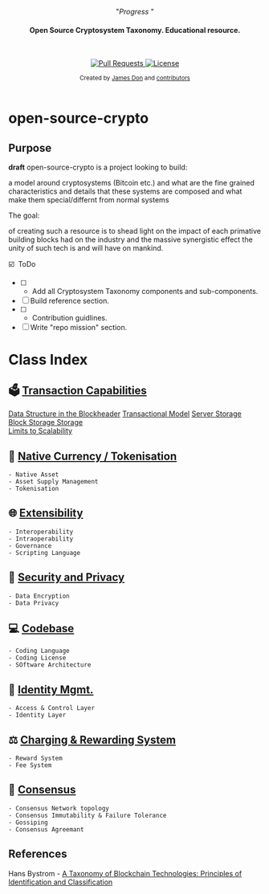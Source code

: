 <p align="center">"<i>Progress </i>"</p>

<h4 align="center">Open Source Cryptosystem Taxonomy. Educational resource.</h4>

<br>

<p align="center">
<a href="https://github.com/JamestheDon/open-source-crypto/pulls">
<img src="https://img.shields.io/badge/PRs-welcome-brightgreen.svg?longCache=true" alt="Pull Requests">
</a>
<a href="http://www.gnu.org/licenses/">
<img src="https://img.shields.io/badge/License-GNU-blue.svg?longCache=true" alt="License">
</a>
</p>

<div align="center">
<sub>Created by
<a href="https://twitter.com/trimstray">James Don</a> and
<a href="https://github.com/trimstray/the-book-of-secret-knowledge/graphs/contributors">contributors</a>
</div>

<br>

# open-source-crypto

## Purpose

**draft**
open-source-crypto is a project looking to build:

a model around cryptosystems (Bitcoin etc.) and what are the fine grained characteristics and details that these systems are composed and what make them special/differnt from normal systems

The goal:

of creating such a resource is to shead light on the impact of each primative building blocks had on the industry and the massive synergistic effect the unity of such tech is and will have on mankind.

:ballot_box_with_check: &nbsp;ToDo

- [ ] - Add all Cryptosystem Taxonomy components and sub-components.
- [ ] Build reference section.
- [ ] - Contribution guidlines.
- [ ] Write "repo mission" section.

# Class Index

## :ballot_box: **[Transaction Capabilities](https://github.com/JamestheDon/open-source-crypto/tree/master/Transaction-Capabilities)**

[Data Structure in the Blockheader](https://github.com/JamestheDon/open-source-crypto/tree/master/Transaction-Capabilities/data-structure-in-Blockheader)
[Transactional Model](https://github.com/JamestheDon/open-source-crypto/tree/master/Transaction-Capabilities/Transactional-Model)
[Server Storage](https://github.com/JamestheDon/open-source-crypto/tree/master/Transaction-Capabilities/Server-Storage)
[Block Storage Storage](https://github.com/JamestheDon/open-source-crypto/tree/master/Transaction-Capabilities/Block-Storage-Storage)  
[Limits to Scalability](https://github.com/JamestheDon/open-source-crypto/tree/master/Transaction-Capabilities/Limits-to-Scalability)

## :currency_exchange: **[Native Currency / Tokenisation](README.md)**

    - Native Asset
    - Asset Supply Management
    - Tokenisation

## :globe_with_meridians: **[Extensibility](README.md)**

    - Interoperability
    - Intraoperability
    - Governance
    - Scripting Language

## :closed_lock_with_key: **[Security and Privacy](README.md)**

    - Data Encryption
    - Data Privacy

## :computer: **[Codebase](README.md)**

    - Coding Language
    - Coding License
    - SOftware Architecture

## :busts_in_silhouette: **[Identity Mgmt.](README.md)**

    - Access & Control Layer
    - Identity Layer

## :balance_scale: **[Charging & Rewarding System](README.md)**

    - Reward System
    - Fee System

## :handshake: **[Consensus](README.md)**

    - Consensus Network topology
    - Consensus Immutability & Failure Tolerance
    - Gossiping
    - Consensus Agreemant

## References

Hans Bystrom - [A Taxonomy of Blockchain Technologies: Principles of Identification and Classification](http://ledger.pitt.edu/ojs/index.php/ledger/article/view/100)
